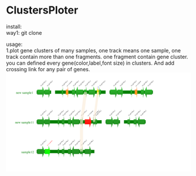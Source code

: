 # ClustersPloter
install:<br>
    way1: git clone

usage:<br>1.plot gene clusters of many samples, one track means one sample, one track contain more than one fragments. one fragment contain gene cluster. you can defined every gene(color,label,font size) in clusters. And add crossing link for any pair of genes.
    ![alt text](test4.png)


